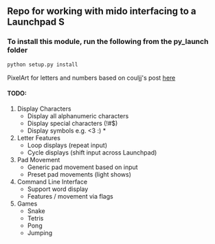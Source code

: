 ﻿## Repo for working with mido interfacing to a Launchpad S

### To install this module, run the following from the py_launch folder
```bash
python setup.py install
```

PixelArt for letters and numbers based on couljj's post [here](https://www.planetminecraft.com/blog/block-letters/)

#### TODO:
1. Display Characters
	- Display all alphanumeric characters
	- Display special characters (!#$)
	- Display symbols e.g. <3 :) *
2. Letter Features
	- Loop displays (repeat input)
	- Cycle displays (shift input across Launchpad)
3. Pad Movement
	- Generic pad movement based on input
	- Preset pad movements (light shows)
4. Command Line Interface
	- Support word display
	- Features / movement via flags
5. Games
	- Snake
	- Tetris
	- Pong
	- Jumping
